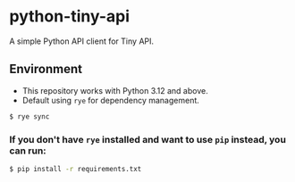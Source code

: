 # python-tiny-api

A simple Python API client for Tiny API.

## Environment
* This repository works with Python 3.12 and above.
* Default using `rye` for dependency management.

```bash
$ rye sync
```

### If you don't have `rye` installed and want to use `pip` instead, you can run:

```bash
$ pip install -r requirements.txt
```